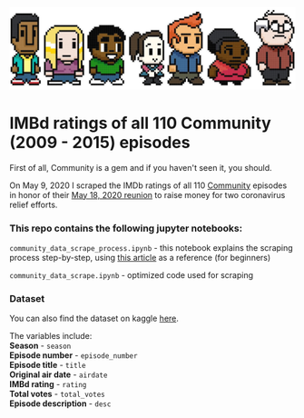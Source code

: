 ![](https://github.com/isabellabenabaye/community-project/blob/master/img/community_header.jpg?raw=true)
# IMBd ratings of all 110 Community (2009 - 2015) episodes

First of all, Community is a gem and if you haven't seen it, you should.

On May 9, 2020 I scraped the IMDb ratings of all 110 [Community](https://en.wikipedia.org/wiki/Community_(TV_series)) episodes in honor of their [May 18, 2020 reunion](https://www.cnet.com/news/the-community-reunion-with-donald-glover-is-happening/) to raise money for two coronavirus relief efforts.

### This repo contains the following jupyter notebooks:

`community_data_scrape_process.ipynb` - this notebook explains the scraping process step-by-step, using [this article](https://www.dataquest.io/blog/web-scraping-beautifulsoup/) as a reference (for beginners)

`community_data_scrape.ipynb` - optimized code used for scraping

### Dataset
You can also find the dataset on kaggle [here](https://www.kaggle.com/imbenab/community-episodes-imdb-ratings).

The variables include:   
**Season** - `season`   
**Episode number** - `episode_number`   
**Episode title** - `title`   
**Original air date** - `airdate`   
**IMBd rating** - `rating`   
**Total votes** - `total_votes`   
**Episode description** - `desc`   
